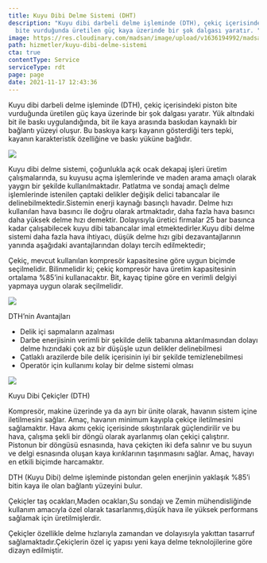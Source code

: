 ```yaml
---
title: Kuyu Dibi Delme Sistemi (DHT)
description: "Kuyu dibi darbeli delme işleminde (DTH), çekiç içerisindeki piston
  bite vurduğunda üretilen güç kaya üzerinde bir şok dalgası yaratır. "
image: https://res.cloudinary.com/madsan/image/upload/v1636194992/madsan-stock/IMG_3206_jpo0tf.jpg
path: hizmetler/kuyu-dibi-delme-sistemi
cta: true
contentType: Service
serviceType: rdt
page: page
date: 2021-11-17 12:43:36
---
```

Kuyu dibi darbeli delme işleminde (DTH), çekiç içerisindeki piston bite vurduğunda üretilen güç kaya üzerinde bir şok dalgası yaratır. Yük altındaki bit ile baskı uygulandığında, bit ile kaya arasında baskıdan kaynaklı bir bağlantı yüzeyi oluşur. Bu baskıya karşı kayanın gösterdiği ters tepki, kayanın karakteristik özelliğine ve baskı yüküne bağlıdır.

![](https://res.cloudinary.com/madsan/image/upload/v1643724635/madsan-stock/kuyudibidelme1_azztqq.jpg)

Kuyu dibi delme sistemi, çoğunlukla açık ocak dekapaj işleri üretim çalışmalarında, su kuyusu açma işlemlerinde ve maden arama amaçlı olarak yaygın bir şekilde kullanılmaktadır. Patlatma ve sondaj amaçlı delme işlemlerinde istenilen çaptaki delikler değişik delici tabancalar ile delinebilmektedir.Sistemin enerji kaynağı basınçlı havadır. Delme hızı kullanılan hava basıncı ile doğru olarak artmaktadır, daha fazla hava basıncı daha yüksek delme hızı demektir. Dolayısıyla üretici firmalar 25 bar basınca kadar çalışabilecek kuyu dibi tabancalar imal etmektedirler.Kuyu dibi delme sistemi daha fazla hava ihtiyacı, düşük delme hızı gibi dezavantajlarının yanında aşağıdaki avantajlarından dolayı tercih edilmektedir; 

Çekiç, mevcut kullanılan kompresör kapasitesine göre uygun biçimde seçilmelidir. Bilinmelidir ki; çekiç kompresör hava üretim kapasitesinin ortalama %85’ini kullanacaktır. Bit, kayaç tipine göre en verimli delgiyi yapmaya uygun olarak seçilmelidir.

![](https://res.cloudinary.com/madsan/image/upload/v1643724743/madsan-stock/kuyudibidelme2_kbs12b.png)

DTH’nin Avantajları

* Delik içi sapmaların azalması 
* Darbe enerjisinin verimli bir şekilde delik tabanına aktarılmasından dolayı delme hızındaki çok az bir düşüşle uzun delikler delinebilmesi
* Çatlaklı arazilerde bile delik içerisinin iyi bir şekilde temizlenebilmesi
* Operatör için kullanımı kolay bir delme sistemi olması 



![](https://res.cloudinary.com/madsan/image/upload/v1643724775/madsan-stock/kuyudibidelme3_pxu6t3.jpg)

Kuyu Dibi Çekiçler (DTH)

Kompresör, makine üzerinde ya da ayrı bir ünite olarak, havanın sistem içine iletilmesini sağlar. Amaç, havanın minimum kayıpla çekiçe iletilmesini sağlamaktır. Hava akımı çekiç içerisinde sıkıştırılarak güçlendirilir ve bu hava, çalışma şekli bir döngü olarak ayarlanmış olan çekiçi çalıştırır. Pistonun bir döngüsü esnasında, hava çekiçten iki defa salınır ve bu suyun ve delgi esnasında oluşan kaya kırıklarının taşınmasını sağlar. Amaç, havayı en etkili biçimde harcamaktır.

DTH (Kuyu Dibi) delme işleminde pistondan gelen enerjinin yaklaşık %85’i bitin kaya ile olan bağlantı yüzeyini bulur.

Çekiçler taş ocakları,Maden ocakları,Su sondajı ve Zemin mühendisliğinde kullanım amacıyla özel olarak tasarlanmış,düşük hava ile yüksek performans sağlamak için üretilmişlerdir.

Çekiçler özellikle delme hızlarıyla zamandan ve dolayısıyla yakıttan tasarruf sağlamaktadır.Çekiçlerin özel iç yapısı yeni kaya delme teknolojilerine göre dizayn edilmiştir.